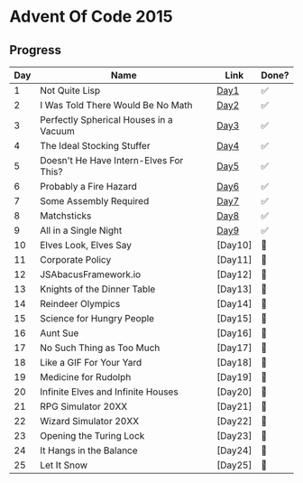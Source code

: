 # Advent Of Code 2015

## Progress

| Day | Name                                   | Link         | Done?                 |
| --- | -------------------------------------- | ------------ | --------------------- |
| 1   | Not Quite Lisp                         | [Day1](Day1) | :white_check_mark:    |
| 2   | I Was Told There Would Be No Math      | [Day2](Day2) | :white_check_mark:    |
| 3   | Perfectly Spherical Houses in a Vacuum | [Day3](Day3) | :white_check_mark:    |
| 4   | The Ideal Stocking Stuffer             | [Day4](Day4) | :white_check_mark:    |
| 5   | Doesn't He Have Intern-Elves For This? | [Day5](Day5) | :white_check_mark:    |
| 6   | Probably a Fire Hazard                 | [Day6](Day6) | :white_check_mark:    |
| 7   | Some Assembly Required                 | [Day7](Day7) | :white_check_mark:    |
| 8   | Matchsticks                            | [Day8](Day8) | :white_check_mark:    |
| 9   | All in a Single Night                  | [Day9](Day9) | :white_check_mark:    |
| 10  | Elves Look, Elves Say                  | [Day10]      | :black_square_button: |
| 11  | Corporate Policy                       | [Day11]      | :black_square_button: |
| 12  | JSAbacusFramework.io                   | [Day12]      | :black_square_button: |
| 13  | Knights of the Dinner Table            | [Day13]      | :black_square_button: |
| 14  | Reindeer Olympics                      | [Day14]      | :black_square_button: |
| 15  | Science for Hungry People              | [Day15]      | :black_square_button: |
| 16  | Aunt Sue                               | [Day16]      | :black_square_button: |
| 17  | No Such Thing as Too Much              | [Day17]      | :black_square_button: |
| 18  | Like a GIF For Your Yard               | [Day18]      | :black_square_button: |
| 19  | Medicine for Rudolph                   | [Day19]      | :black_square_button: |
| 20  | Infinite Elves and Infinite Houses     | [Day20]      | :black_square_button: |
| 21  | RPG Simulator 20XX                     | [Day21]      | :black_square_button: |
| 22  | Wizard Simulator 20XX                  | [Day22]      | :black_square_button: |
| 23  | Opening the Turing Lock                | [Day23]      | :black_square_button: |
| 24  | It Hangs in the Balance                | [Day24]      | :black_square_button: |
| 25  | Let It Snow                            | [Day25]      | :black_square_button: |
